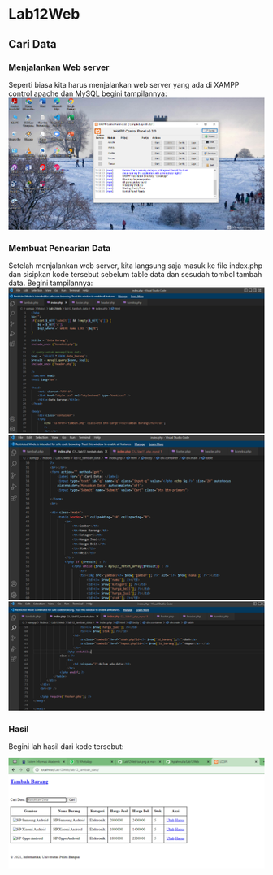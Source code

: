 # Lab12Web
## Cari Data

### Menjalankan Web server 
Seperti biasa kita harus menjalankan web server yang ada di XAMPP control apache dan MySQL begini tampilannya:
![Capture](Capture.PNG)

### Membuat Pencarian Data
Setelah menjalankan web server, kita langsung saja masuk ke file index.php dan sisipkan kode tersebut sebelum table data dan sesudah tombol tambah data. Begini tampilannya:
![Capture](Capture1.PNG)
![Capture](Capture2.PNG)
![Capture](Capture3.PNG)

### Hasil
Begini lah hasil dari kode tersebut:

![Capture](Capture4.PNG)
